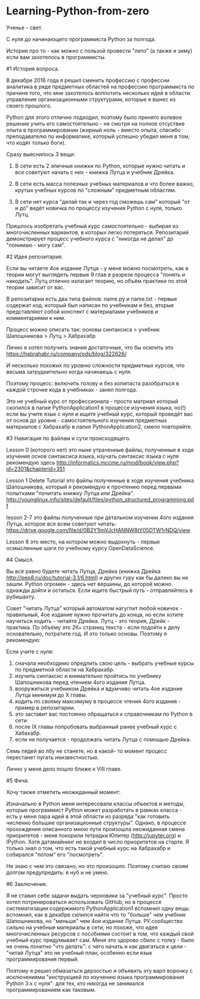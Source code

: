 # Learning-Python-from-zero
Ученье - свет.

С нуля до начинающего программиста Python за полгода.

История про то - как можно с пользой провести "лето" (а также и зиму) если вам захотелось в программисты.

#1 История вопроса.

В декабре 2016 года я решил сменить профессию с профессии аналитика в ряде предметных областей на профессию программиста по причине того, что мне захотелось воплотить несколько идей в области управления организационными структурами, которые я вынес из своего прошлого.

Python для этого отлично подходил, поэтому было принято волевое решение учить его самостоятельно - не смотря на полное отсуствие опыта в программировании (жирный ноль - вместо опыта, спасибо преподавателю по информатике, который успешно убедил меня в том, что кодят только боги).

Сразу выяснилось 3 вещи:

1. В сети есть 2 эпичные книжки по Python, которые нужно читать и все советуют начать с них - книжка Лутца и учебник Дрейка.

2. В сети есть масса полезных учебных материалов и что более важно, крутых учебных курсов по "сложным" предметным областям.

3. В сети нет курса "делай так и через год сможешь сам" который "от и до" ведёт новичка по процессу изучения Python с нуля, только Лутц.

Пришлось изобретать учебный курс самостоятельно - выбирая из многочисленных вариантов, в которых легко потеряться. Репозитарий демонстрирует процесс учебного курса с "никогда не делал" до "понимаю - могу сам".

#2 Идея репозитария.

Если вы читаете 4ое издание Лутца - у меня можно посмотреть, как в теории могут выглядеть первые 9 глав в разрезе процесса "понять и накодить". Лутц отлично излагает теорию, но объём практики по этой теории зависит от вас. 

В репозитарии есть два типа файлов: name.py и name.txt - первые содержат код, который был написан по учебникам и без, вторые представляют собой конспект с материалами учебников и комментариями к ним. 

Процесс можно описать так: основы синтаксиса > учебник Шапошникова > Лутц > Хабрахабр

Лично я хотел получить знания достаточные, что бы осилить это https://habrahabr.ru/company/ods/blog/322626/

И несколько похожих по уровню сложности предметных курсов, что весьма затруднительно когда начинаешь с нуля.

Поэтому процесс: включить голову и без копипаста разобраться в каждой строчке кода в учебниках - занял полгода.

Это не учебный курс от профессионала - просто матриал который скопился в папке PythonApplication1 в процессе изучения языка, но(!) если вы учите язык с нуля и ищите учебный курс, который проведёт вас от основ до уровня - самостоятельного изучения предметных материалов с Хабрахабр в папке PythonApplication2, смело повторяйте.   

#3 Навигация по файлам и сути происходящего.

Lesson 0 (которого нет) это ныне утраченные файлы, полученные в ходе изучения основ синтаксиса языка, изучать синтаксис языка с нуля рекомендую здесь http://informatics.mccme.ru/mod/book/view.php?id=2301&chapterid=351

Lesson 1 Delete Tutorial это файлы полученные в ходе изучения учебника Шапошникова, который я рекомендую к прочтению перед первыми попытками "почитать книжку Лутца или Дрейка". http://younglinux.info/sites/default/files/python_structured_programming.pdf

lesson 2-7 это файлы полученные при детальном изучении 4ого издания Лутца, которое все всем советуют читать: https://drive.google.com/file/d/0B2Y1ImVJcHANNW8tY05DTW1rNDQ/view

Lesson 8 это место, на котором можно выдохнуть - первые осмысленные шаги по учебному курсу OpenDataScience.

#4 Смысл.

Вы всё равно будете читать Лутца, Дрейка (книжка Дрейка http://pep8.ru/doc/tutorial-3.1/6.html) и других гуру как бы далеко вы не зашли. Python огромен - здесь нет вершины, до которой можно однажды дойти и остаться. Если ищите быстрый путь - отправляйтесь в рубишахту. 

Совет "читать Лутца" который автоматом нагуглит любой новичок - правильный, 4ое издание нужно прочитать до конца, но если хотите научиться кодить - читайте Дрейка. Лутц - это теория, Дрейк - практика. По объёму это 2К+ страниц текста - если подойти к делу основательно, потратите год. И это только основы. Поэтому я рекомендую:

Если учите с нуля:
1. сначала необходимо опредлить свою цель - выбрать учебные курсы по предметной области на Хабрахабр. 
2. изучить синтаксис и внимательно пройтись по учебнику Шапошникова перед чтением 4ого издания Лутца.
3. вооружиться учебником Дрейка и вдумчиво читать 4ое издание Лутца минимум до Х главы.
4. кодить по своему максимуму в процессе чтения 4ого издания - пример в репозитарии.
5. это заставит вас постоянно обращаться к справочникам по Python в сети
6. после IX главы попробовать выбранный ранее учебный курс с Хабахабр.
7. если не получается - продолжать читать Лутца с помощью Дрейка.

Семь пядей во лбу не станете, но в какой- то момент процесс  перестанет пугать неизвестностью.

Лично у меня дело пошло ближе к VIII главе.

#5 Фича.

Хочу также отметить неожиданный момент:

Изначально в Python меня интересовали классы объектов и методы, которые программист Python может разработать в рамках класса - есть у меня пара идей в этой области из разряда "как готовить численно большие организационные структуры". Однако, в процессе прохождения описанного мною пути произошла неожиданная смена приоритетов - меня покорили тетрадки Юпитер (http://jupyter.org) и IPython. Хотя датамайнинг не входил в число приоритетов на старте. Я только знал о том, что есть такой учебный курс на Хабрахабр и собирался "потом" его "посмотреть".

Не знаю с чем это связано, но это произошло. Поэтому считаю своим долгом предупредить: я нуб и не умею.

#6 Заключение.

Я не ставил себе задачи выдать черновики за "учебный курс". Просто хотел потренироваться использовать GitHub, но в процессе систематизации содержимого PythonApplication1 вспомнил одну вещь: вспомнил, как в декабре силился найти что то "больше" чем учебник Шапошникова, но "меньше" чем 4ое издание Лутца. РУ.сообщество сильно на учебные материалы в сети, но похоже, что идея многочисленных ресурсов с пособиями состоит в том, что каждый свой учебный курс придумывает сам. Меня это здорово сбило с толку - было не очень понятно "что делать": с чего начать и как двигаться к цели - "читай Лутца" это не учебный план, особенно если язык программирования первый.  

Поэтому я решил обмазаться дерзостью и объявить эту варп воронку с исключениями "инструкцией по изучению языка программирования Python 3.х с нуля": для тех, кто никогда не занимался программированием как таковым.


